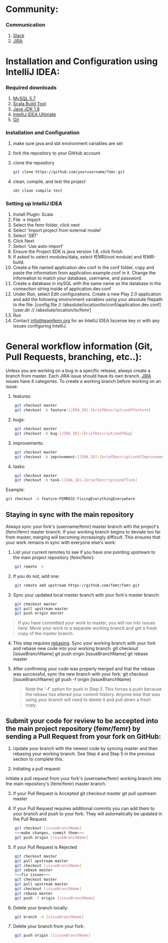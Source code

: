 # Community:

### Communication
1. [Slack](http://teamfemr.org/slack.html)
2. [JIRA](https://teamfemr.atlassian.net)

# Installation and Configuration using IntelliJ IDEA:

### Required downloads
1. [MySQL 5.7](http://www.mysql.com/)
2. [Scala Build Tool](http://www.scala-sbt.org/)
3. [Java JDK 1.8](http://www.oracle.com/technetwork/java/javase/downloads/jdk8-downloads-2133151.html)
4. [IntelliJ IDEA Ultimate](http://www.jetbrains.com/idea/)
5. [Git](http://git-scm.com/)

### Installation and Configuration
1. make sure java and sbt environment variables are set

2. fork the repository to your GitHub account

3. clone the repository
    ```bash
    git clone https://github.com/yourusername/femr.git
    ```

4. clean, compile, and test the project
    ```bash
    sbt clean compile test
    ```

### Setting up IntelliJ IDEA
1. Install Plugin: Scala
2. File -> Import
3. Select the femr folder, click next
4. Select 'Import project from external model'
5. Select 'SBT'
6. Click Next
7. Select 'Use auto-import'
8. Ensure the Project SDK is java version 1.8, click finish
9. If asked to select modules/data, select fEMR(root module) and fEMR-build.
10. Create a file named application.dev.conf in the conf folder, copy and paste the information from application.example.conf in it. Change the information to match your database, username, and password.
11. Create a database in mySQL with the same name as the database in the connection string inside of application.dev.conf
12. Under Run, select Edit configurations. Create a new Play 2.0 application and add the following environment variables using your absolute filepath to the file:
     [config.file // /absolute/location/to/conf/application.dev.conf]
     [user.dir // /absolute/location/to/femr]
13. Run
14. Contact info@teamfemr.org for an IntelliJ IDEA liscense key or with any issues configuring IntelliJ.


# General workflow information (Git, Pull Requests, branching, etc..):

Unless you are working on a bug in a specific release, always create a branch from master. Each JIRA issue should have its own branch. [JIRA](https://teamfemr.atlassian.net) issues have 4 categories. To create a working branch before working on an issue:

1. features:
```bash
    git checkout master
    git checkout -b feature-[JIRA_ID]-[briefDescriptionOfFeature]
```

2. bugs:
```bash
    git checkout master
    git checkout -b bug-[JIRA_ID]-[briefDescriptionOfBug]
```

3. improvements:
```bash
    git checkout master
    git checkout -b improvement-[JIRA_ID]-[briefDescriptionOfImprovement]
```

4. tasks:
```bash
    git checkout master
    git checkout -b task-[JIRA_ID]-[briefDescriptionOfTask]
```

Example:
```bash
git checkout -b feature-FEMR832-fixingEverythingEverywhere
```

## Staying in sync with the main repository
Always sync your fork's (username/femr) master branch with the project's (femr/femr) master branch. If your working branch begins to deviate too far from master, merging will becoming increasingly difficult. This ensures that your work remains in sync with everyone else's work:

1. List your current remotes to see if you have one pointing upstream to the main project repository (femr/femr):
```bash
    git remote -v
```

2. If you do not, add one:
```bash
    git remote add upstream https://github.com/femr/femr.git
```

3. Sync your updated local master branch with your fork's master branch:
```bash
    git checkout master
    git pull upstream master
    git push origin master
```

  > If you have committed your work to master, you will run into issues here. Move your work to a separate working branch and get a fresh copy of the master branch.

4. This step requires [rebasing](https://git-scm.com/docs/git-rebase). Sync your working branch with your fork and rebase new code into your working branch:
	git checkout [issueBranchName]
    git push origin [issueBranchName]
	git rebase master

5. After confirming your code was properly merged and that the rebase was successful, sync the new branch with your fork:
    git checkout [issueBranchName]
    git push -f origin [issueBranchName]

    > Note the '-f' option for push in Step 5. This forces a push because the rebase has altered your commit history. Anyone else that was using your branch will need to delete it and pull down a fresh copy.

## Submit your code for review to be accepted into the main project repository (femr/femr) by sending a Pull Request from your fork on GitHub:

1. Update your branch with the newest code by syncing master and then rebasing your working branch. See Step 4 and Step 5 in the previous section to complete this.

2. Initiating a pull request:

  Initiate a pull request from your fork's (username/femr) working branch into the main repository's (femr/femr) master branch.

3. If your Pull Request is Accepted
	git checkout master
	git pull upstream master   

4. If your Pull Request requires additional commits you can add them to your branch and push to your fork. They will automatically be updated in the Pull Request.
```bash
    git checkout [issueBranchName]
    ~~~make changes, commit them~~~
    git push origin [issueBranchName]
```

5. If your Pull Request is Rejected
```bash
    git checkout master
    git pull upstream master
    git checkout [issueBranchName]
    git rebase master
    ~~~fix issues~~~
    git checkout master
    git pull upstream master
    git checkout [issueBranchName]
    git rebase master
    git push -f origin [issueBranchName]
```

6. Delete your branch locally:
```bash
    git branch -d [issueBranchName]
```

7. Delete your branch from your fork:
```bash
	git push origin :[issueBranchName]
```
